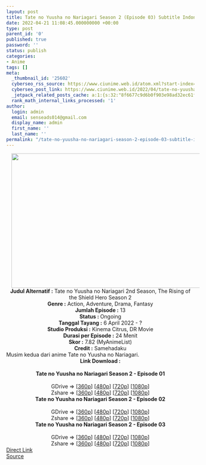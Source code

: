```yaml
---
layout: post
title: Tate no Yuusha no Nariagari Season 2 (Episode 03) Subtitle Indonesia
date: 2022-04-21 11:08:45.000000000 +00:00
type: post
parent_id: '0'
published: true
password: ''
status: publish
categories:
- Anime
tags: []
meta:
  _thumbnail_id: '25602'
  cyberseo_rss_source: https://www.ciunime.web.id/atom.xml?start-index=1
  cyberseo_post_link: https://www.ciunime.web.id/2022/04/tate-no-yuusha-no-nariagari-season-2.html
  _jetpack_related_posts_cache: a:1:{s:32:"8f6677c9d6b0f903e98ad32ec61f8deb";a:2:{s:7:"expires";i:1663220299;s:7:"payload";a:3:{i:0;a:1:{s:2:"id";i:27823;}i:1;a:1:{s:2:"id";i:28269;}i:2;a:1:{s:2:"id";i:27863;}}}}
  rank_math_internal_links_processed: '1'
author:
  login: admin
  email: senseads014@gmail.com
  display_name: admin
  first_name: ''
  last_name: ''
permalink: "/tate-no-yuusha-no-nariagari-season-2-episode-03-subtitle-indonesia/"
---
```

<div class="separator" style="clear: both; text-align: center;"><a href="https://blogger.googleusercontent.com/img/b/R29vZ2xl/AVvXsEh2_495gS7f3Isfd3rU_A1kqwj0lagDLrUSYarBjeF-IAsnVG3eIkejXmoKNh4pJtYvykiU6G4nVl7uRHBYAtiwbQSLjW4hZXF_dNcu3yhq2bkbvHsLJYr9Ez3nLyWnXTuISnLbgblhriytkB_2FVbUZ9hoZ0L4nFnm5MG7cxf-A4Rrrylg8OPvWvc-/s1280/Tate%20no%20Yuusha%20no%20Nariagari%20Season%202.jpg" style="margin-left: 1em; margin-right: 1em;"><img border="0" data-original-height="720" data-original-width="1280" height="360" src="{{ site.baseurl }}/assets/2022/04/Tate%20no%20Yuusha%20no%20Nariagari%20Season%202.jpg" width="640" /></a></div>
<div class="separator" style="clear: both; text-align: center;"></div>
<div style="text-align: center;"><b>Judul</b><b><b> Alternatif</b> :</b> Tate no Yuusha no Nariagari 2nd Season,&nbsp;The Rising of the Shield Hero Season 2</div>
<div style="text-align: center;"><b><b>Genre :</b></b> Action, Adventure, Drama, Fantasy</div>
<div style="text-align: center;"><b>Jumlah Episode :</b> 13<br /><b>Status :&nbsp;</b>Ongoing<br /><b>Tanggal Tayang :</b> 6 April 2022 - ?<br /><b>Studio Produksi :</b>&nbsp;Kinema Citrus, DR Movie<br /><b>Durasi per Episode :</b> 24 Menit</div>
<div style="text-align: center;"><b>Skor :</b> 7.82 (MyAnimeList)</div>
<div style="text-align: center;"><b>Credit :</b>&nbsp;Samehadaku</div>
<div style="text-align: center;"></div>
<div style="text-align: justify;">Musim kedua dari anime&nbsp;Tate no Yuusha no Nariagari.</div>
<div style="text-align: justify;"></div>
<div style="text-align: justify;"></div>
<div style="text-align: center;">
<div style="text-align: center;">
<div style="text-align: left;">
<div style="text-align: center;"><b>Link Download :</b></div>
<div style="text-align: center;"><b><br /></b></div>
<div style="text-align: center;"><span style="text-align: left;"><b>Tate no Yuusha no Nariagari Season 2</b></span><b>&nbsp;- Episode 01</b></div>
<div style="text-align: center;"><b><br /></b></div>
<div style="text-align: center;">GDrive =&gt; [<a href="https://acefile.co/f/72038942/tny-s2-1-360p-samehadaku-care-mp4" target="_blank" rel="noopener">360p</a>] [<a href="https://acefile.co/f/72038950/tny-s2-1-480p-samehadaku-care-mp4" target="_blank" rel="noopener">480p</a>] [<a href="https://acefile.co/f/72039313/tny-s2-1-mp4hd-samehadaku-care-mp4" target="_blank" rel="noopener">720p</a>] [<a href="https://acefile.co/f/72042148/tny-s2-1-fullhd-samehadaku-care-mp4" target="_blank" rel="noopener">1080p</a>]</div>
<div style="text-align: center;">Zshare =&gt; [<a href="https://www5.zippyshare.com/v/X55PRxhH/file.html" target="_blank" rel="noopener">360p</a>] [<a href="https://www5.zippyshare.com/v/PoQdcKK8/file.html" target="_blank" rel="noopener">480p</a>] [<a href="https://www109.zippyshare.com/v/Es8eHxWU/file.html" target="_blank" rel="noopener">720p</a>] [<a href="https://www97.zippyshare.com/v/98gqYqzM/file.html" target="_blank" rel="noopener">1080p</a>]</div>
<div style="text-align: center;"></div>
<div style="text-align: center;">
<div><span style="text-align: left;"><b>Tate no Yuusha no Nariagari Season 2</b></span><b>&nbsp;- Episode 02</b></div>
<div><b><br /></b></div>
<div>GDrive =&gt; [<a href="https://acefile.co/f/72542111/tny-s2-2-360p-samehadaku-care-mp4" target="_blank" rel="noopener">360p</a>] [<a href="https://acefile.co/f/72542122/tny-s2-2-480p-samehadaku-care-mp4" target="_blank" rel="noopener">480p</a>] [<a href="https://acefile.co/f/72542954/tny-s2-2-mp4hd-samehadaku-care-mp4" target="_blank" rel="noopener">720p</a>] [<a href="https://acefile.co/f/72544722/tny-s2-2-fullhd-samehadaku-care-mp4" target="_blank" rel="noopener">1080p</a>]</div>
<div>Zshare =&gt; [<a href="https://www115.zippyshare.com/v/SLWewpq3/file.html" target="_blank" rel="noopener">360p</a>] [<a href="https://www115.zippyshare.com/v/zVERKl9J/file.html" target="_blank" rel="noopener">480p</a>] [<a href="https://www115.zippyshare.com/v/ZAc7laEj/file.html" target="_blank" rel="noopener">720p</a>] [<a href="https://www40.zippyshare.com/v/JXm0Flxr/file.html" target="_blank" rel="noopener">1080p</a>]</div>
<div></div>
<div>
<div><span style="text-align: left;"><b>Tate no Yuusha no Nariagari Season 2</b></span><b>&nbsp;- Episode 03</b></div>
<div><b><br /></b></div>
<div>GDrive =&gt; [<a href="https://acefile.co/f/73081709/tny-s2-3-360p-samehadaku-care-mp4" target="_blank" rel="noopener">360p</a>] [<a href="https://acefile.co/f/73081716/tny-s2-3-480p-samehadaku-care-mp4" target="_blank" rel="noopener">480p</a>] [<a href="https://acefile.co/f/73082208/tny-s2-3-mp4hd-samehadaku-care-mp4" target="_blank" rel="noopener">720p</a>] [<a href="https://acefile.co/f/73083747/tny-s2-3-fullhd-samehadaku-care-mp4" target="_blank" rel="noopener">1080p</a>]</div>
<div>Zshare =&gt; [<a href="https://www77.zippyshare.com/v/pjPAtanj/file.html" target="_blank" rel="noopener">360p</a>] [<a href="https://www77.zippyshare.com/v/gehNKaD4/file.html" target="_blank" rel="noopener">480p</a>] [<a href="https://www103.zippyshare.com/v/j7qDAoDF/file.html" target="_blank" rel="noopener">720p</a>] [<a href="https://www44.zippyshare.com/v/y3K01tvW/file.html" target="_blank" rel="noopener">1080p</a>]</div>
</div>
</div>
</div>
</div>
</div>
<link rel="stylesheet" href="https://cdnjs.cloudflare.com/ajax/libs/font-awesome/4.7.0/css/font-awesome.min.css" />
<div class="divbtn"> <a href="https://handymansurrender.com/fihup8buzv?key=94550f7ce39444073321dde3b8782f97" class="btn"><i class="fa fa-download"></i> Direct Link</a> <br /><a href="https://www.ciunime.web.id/2022/04/tate-no-yuusha-no-nariagari-season-2.html">Source</a> </div>
